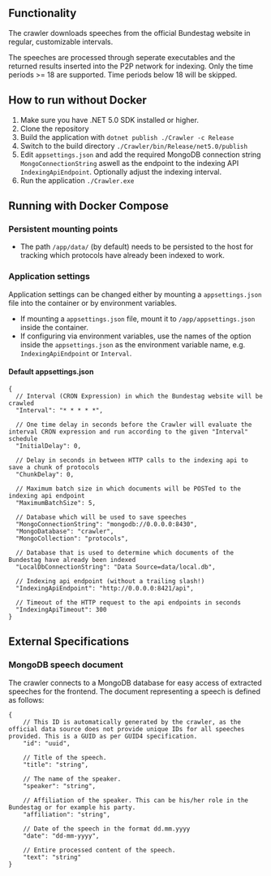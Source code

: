 ## Functionality
The crawler downloads speeches from the official Bundestag website in regular, customizable intervals.

The speeches are processed through seperate executables and the returned results inserted into the P2P network for indexing. Only the time periods >= 18 are supported. Time periods below 18 will be skipped.

## How to run without Docker
1. Make sure you have .NET 5.0 SDK installed or higher.
1. Clone the repository
1. Build the application with `dotnet publish ./Crawler -c Release`
1. Switch to the build directory `./Crawler/bin/Release/net5.0/publish`
1. Edit `appsettings.json` and add the required MongoDB connection string `MongoConnectionString` aswell as the endpoint to the indexing API `IndexingApiEndpoint`. Optionally adjust the indexing interval.
1. Run the application `./Crawler.exe`

## Running with Docker Compose
### Persistent mounting points
- The path `/app/data/` (by default) needs to be persisted to the host for tracking which protocols have already been indexed to work.

### Application settings
Application settings can be changed either by mounting a `appsettings.json` file into the container or by environment variables.

- If mounting a `appsettings.json` file, mount it to `/app/appsettings.json` inside the container.
- If configuring via environment variables, use the names of the option inside the `appsettings.json` as the environment variable name, e.g. `IndexingApiEndpoint` or `Interval`.

#### Default appsettings.json
```jsonc
{
  // Interval (CRON Expression) in which the Bundestag website will be crawled
  "Interval": "* * * * *",

  // One time delay in seconds before the Crawler will evaluate the interval CRON expression and run according to the given "Interval" schedule
  "InitialDelay": 0,

  // Delay in seconds in between HTTP calls to the indexing api to save a chunk of protocols
  "ChunkDelay": 0,

  // Maximum batch size in which documents will be POSTed to the indexing api endpoint
  "MaximumBatchSize": 5,

  // Database which will be used to save speeches
  "MongoConnectionString": "mongodb://0.0.0.0:8430",
  "MongoDatabase": "crawler",
  "MongoCollection": "protocols",

  // Database that is used to determine which documents of the Bundestag have already been indexed
  "LocalDbConnectionString": "Data Source=data/local.db",

  // Indexing api endpoint (without a trailing slash!)
  "IndexingApiEndpoint": "http://0.0.0.0:8421/api",

  // Timeout of the HTTP request to the api endpoints in seconds
  "IndexingApiTimeout": 300
}
```

## External Specifications
### MongoDB speech document
The crawler connects to a MongoDB database for easy access of extracted speeches for the frontend. The document representing a speech is defined as follows:

```JSON5
{
    // This ID is automatically generated by the crawler, as the official data source does not provide unique IDs for all speeches provided. This is a GUID as per GUID4 specification.
    "id": "uuid",

    // Title of the speech.
    "title": "string",
    
    // The name of the speaker.
    "speaker": "string",

    // Affiliation of the speaker. This can be his/her role in the Bundestag or for example his party.
    "affiliation": "string",

    // Date of the speech in the format dd.mm.yyyy
    "date": "dd-mm-yyyy",

    // Entire processed content of the speech.
    "text": "string"
}
```
